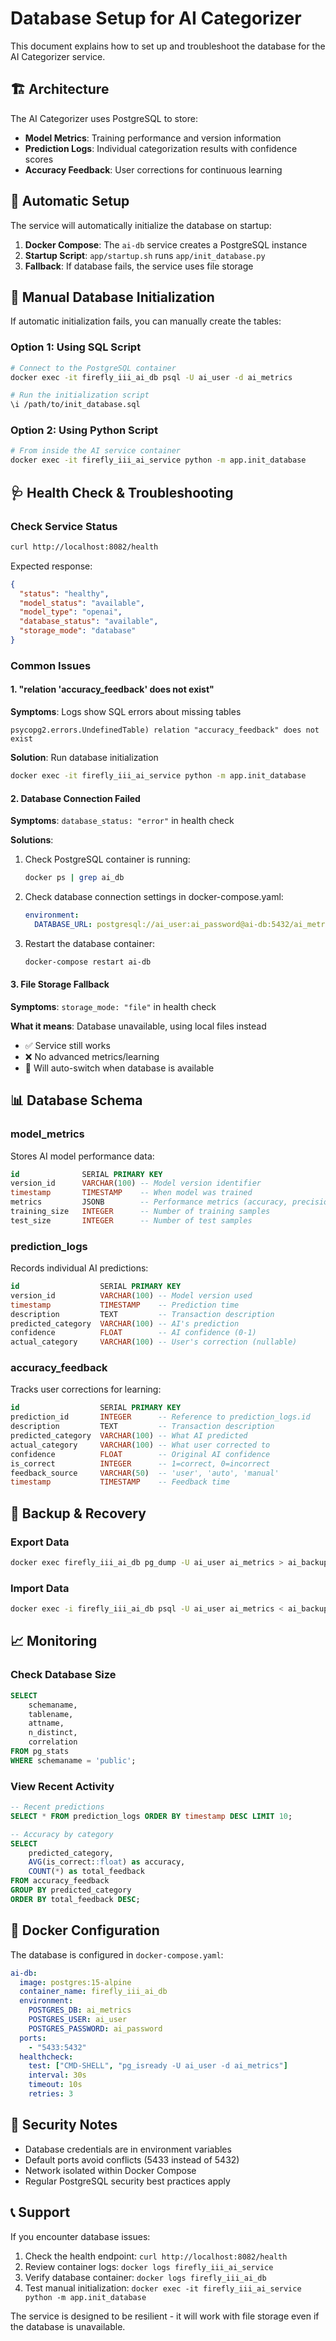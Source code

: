 # Database Setup for AI Categorizer

This document explains how to set up and troubleshoot the database for the AI Categorizer service.

## 🏗️ Architecture

The AI Categorizer uses PostgreSQL to store:
- **Model Metrics**: Training performance and version information
- **Prediction Logs**: Individual categorization results with confidence scores
- **Accuracy Feedback**: User corrections for continuous learning

## 🚀 Automatic Setup

The service will automatically initialize the database on startup:

1. **Docker Compose**: The `ai-db` service creates a PostgreSQL instance
2. **Startup Script**: `app/startup.sh` runs `app/init_database.py`
3. **Fallback**: If database fails, the service uses file storage

## 🔧 Manual Database Initialization

If automatic initialization fails, you can manually create the tables:

### Option 1: Using SQL Script

```bash
# Connect to the PostgreSQL container
docker exec -it firefly_iii_ai_db psql -U ai_user -d ai_metrics

# Run the initialization script
\i /path/to/init_database.sql
```

### Option 2: Using Python Script

```bash
# From inside the AI service container
docker exec -it firefly_iii_ai_service python -m app.init_database
```

## 🩺 Health Check & Troubleshooting

### Check Service Status

```bash
curl http://localhost:8082/health
```

Expected response:
```json
{
  "status": "healthy",
  "model_status": "available", 
  "model_type": "openai",
  "database_status": "available",
  "storage_mode": "database"
}
```

### Common Issues

#### 1. "relation 'accuracy_feedback' does not exist"

**Symptoms**: Logs show SQL errors about missing tables
```
psycopg2.errors.UndefinedTable) relation "accuracy_feedback" does not exist
```

**Solution**: Run database initialization
```bash
docker exec -it firefly_iii_ai_service python -m app.init_database
```

#### 2. Database Connection Failed

**Symptoms**: `database_status: "error"` in health check

**Solutions**:
1. Check PostgreSQL container is running:
   ```bash
   docker ps | grep ai_db
   ```

2. Check database connection settings in docker-compose.yaml:
   ```yaml
   environment:
     DATABASE_URL: postgresql://ai_user:ai_password@ai-db:5432/ai_metrics
   ```

3. Restart the database container:
   ```bash
   docker-compose restart ai-db
   ```

#### 3. File Storage Fallback

**Symptoms**: `storage_mode: "file"` in health check

**What it means**: Database unavailable, using local files instead
- ✅ Service still works
- ❌ No advanced metrics/learning
- 🔄 Will auto-switch when database is available

## 📊 Database Schema

### model_metrics
Stores AI model performance data:
```sql
id              SERIAL PRIMARY KEY
version_id      VARCHAR(100) -- Model version identifier  
timestamp       TIMESTAMP    -- When model was trained
metrics         JSONB        -- Performance metrics (accuracy, precision, etc.)
training_size   INTEGER      -- Number of training samples
test_size       INTEGER      -- Number of test samples
```

### prediction_logs  
Records individual AI predictions:
```sql
id                  SERIAL PRIMARY KEY
version_id          VARCHAR(100) -- Model version used
timestamp           TIMESTAMP    -- Prediction time
description         TEXT         -- Transaction description
predicted_category  VARCHAR(100) -- AI's prediction
confidence          FLOAT        -- AI confidence (0-1)
actual_category     VARCHAR(100) -- User's correction (nullable)
```

### accuracy_feedback
Tracks user corrections for learning:
```sql
id                  SERIAL PRIMARY KEY
prediction_id       INTEGER      -- Reference to prediction_logs.id
description         TEXT         -- Transaction description  
predicted_category  VARCHAR(100) -- What AI predicted
actual_category     VARCHAR(100) -- What user corrected to
confidence          FLOAT        -- Original AI confidence
is_correct          INTEGER      -- 1=correct, 0=incorrect
feedback_source     VARCHAR(50)  -- 'user', 'auto', 'manual'
timestamp           TIMESTAMP    -- Feedback time
```

## 🔄 Backup & Recovery

### Export Data
```bash
docker exec firefly_iii_ai_db pg_dump -U ai_user ai_metrics > ai_backup.sql
```

### Import Data  
```bash
docker exec -i firefly_iii_ai_db psql -U ai_user ai_metrics < ai_backup.sql
```

## 📈 Monitoring

### Check Database Size
```sql
SELECT 
    schemaname,
    tablename,
    attname,
    n_distinct,
    correlation 
FROM pg_stats 
WHERE schemaname = 'public';
```

### View Recent Activity
```sql
-- Recent predictions
SELECT * FROM prediction_logs ORDER BY timestamp DESC LIMIT 10;

-- Accuracy by category  
SELECT 
    predicted_category,
    AVG(is_correct::float) as accuracy,
    COUNT(*) as total_feedback
FROM accuracy_feedback 
GROUP BY predicted_category 
ORDER BY total_feedback DESC;
```

## 🐳 Docker Configuration

The database is configured in `docker-compose.yaml`:

```yaml
ai-db:
  image: postgres:15-alpine
  container_name: firefly_iii_ai_db
  environment:
    POSTGRES_DB: ai_metrics
    POSTGRES_USER: ai_user  
    POSTGRES_PASSWORD: ai_password
  ports:
    - "5433:5432"
  healthcheck:
    test: ["CMD-SHELL", "pg_isready -U ai_user -d ai_metrics"]
    interval: 30s
    timeout: 10s
    retries: 3
```

## 🔐 Security Notes

- Database credentials are in environment variables
- Default ports avoid conflicts (5433 instead of 5432)
- Network isolated within Docker Compose
- Regular PostgreSQL security best practices apply

## 📞 Support

If you encounter database issues:

1. Check the health endpoint: `curl http://localhost:8082/health`
2. Review container logs: `docker logs firefly_iii_ai_service`
3. Verify database container: `docker logs firefly_iii_ai_db`
4. Test manual initialization: `docker exec -it firefly_iii_ai_service python -m app.init_database`

The service is designed to be resilient - it will work with file storage even if the database is unavailable.
